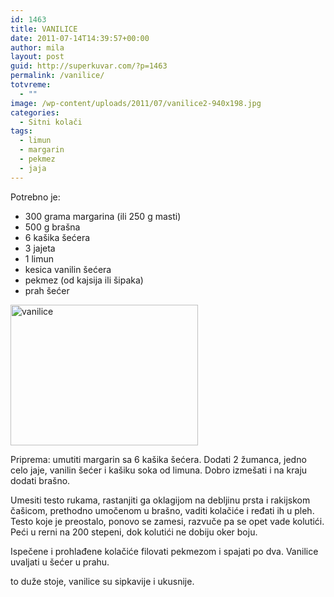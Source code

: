 ```yaml
---
id: 1463
title: VANILICE
date: 2011-07-14T14:39:57+00:00
author: mila
layout: post
guid: http://superkuvar.com/?p=1463
permalink: /vanilice/
totvreme:
  - ""
image: /wp-content/uploads/2011/07/vanilice2-940x198.jpg
categories:
  - Sitni kolači
tags:
  - limun
  - margarin
  - pekmez
  - jaja
---
```

Potrebno je:

  * 300 grama margarina (ili 250 g masti)
  * 500 g brašna
  * 6 kašika šećera
  * 3 jajeta
  * 1 limun
  * kesica vanilin šećera
  * pekmez (od kajsija ili šipaka)
  * prah šećer

[<img class="alignnone size-medium wp-image-9603" src="//superkuvar.com/wp-content/uploads/2011/07/vanilice2-300x225.jpg" alt="vanilice" width="300" height="225" />](//superkuvar.com/wp-content/uploads/2011/07/vanilice2-e1430807987804.jpg)

Priprema: umutiti margarin sa 6 kašika šećera. Dodati 2 žumanca, jedno celo jaje, vanilin šećer i kašiku  soka od limuna. Dobro izmešati i na kraju dodati brašno.

Umesiti testo rukama, rastanjiti ga oklagijom na debljinu prsta i rakijskom čašicom, prethodno umočenom u brašno, vaditi kolačiće i ređati ih u pleh. Testo koje je preostalo, ponovo se zamesi, razvuče pa se opet vade kolutići. Peći u rerni na 200 stepeni, dok kolutići ne dobiju oker boju.

Ispečene i prohlađene kolačiće filovati pekmezom i spajati po dva. Vanilice uvaljati u šećer u prahu.

 to duže stoje, vanilice su sipkavije i ukusnije.